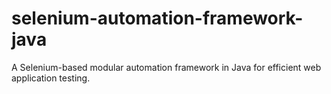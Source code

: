 # selenium-automation-framework-java
A Selenium-based modular automation framework in Java for efficient web application testing.
